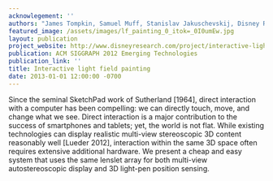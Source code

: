 ```yaml
---
acknowlegement: ''
authors: "James Tompkin, Samuel Muff, Stanislav Jakuschevskij, Disney Research, Jim McCann, Jan Kautz, Marc Alexa, Wojciech Matusik"
featured_image: /assets/images/lf_painting_0_itok=_0I0umEw.jpg
layout: publication
project_website: http://www.disneyresearch.com/project/interactive-light-field-painting/
publication: ACM SIGGRAPH 2012 Emerging Technologies
publication_link: ''
title: Interactive light field painting
date: 2013-01-01 12:00:00 -0700
---
```


Since the seminal SketchPad work of Sutherland [1964], direct interaction with a computer has been compelling: we can directly touch, move, and change what we see. Direct interaction is a major contribution to the success of smartphones and tablets; yet, the world is not flat. While existing technologies can display realistic multi-view stereoscopic 3D content reasonably well [Lueder 2012], interaction within the same 3D space often requires extensive additional hardware. We present a cheap and easy system that uses the same lenslet array for both multi-view autostereoscopic display and 3D light-pen position sensing.